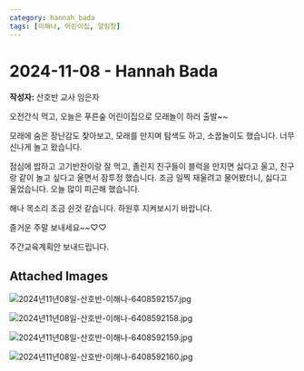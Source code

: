 ```yaml
---
category: hannah_bada
tags: [이해나, 어린이집, 알림장]
---
```


# 2024-11-08 - Hannah Bada

**작성자:** 산호반 교사 임은자  

오전간식 먹고, 오늘은 푸른숲 어린이집으로 모래놀이 하러 출발~~

모래에 숨은 장난감도 찾아보고, 모래를 만지며 탐색도 하고, 소꿉놀이도 했습니다. 너무 신나게 놀고 왔습니다.

점심에 밥하고 고기반찬이랑 잘 먹고,  졸린지 친구들이 블럭을 만지면 싫다고 울고,  친구랑 같이 놀고 싶다고 울면서 잠투정 했습니다.  조금 일찍 재울려고 물어봤더니, 싫다고 울었습니다. 오늘 많이 피곤해 했습니다.  

해나 목소리 조금 쉰것 같습니다. 하원후 지켜보시기 바랍니다.

즐거운 주말 보내세요~~♡♡

주간교육계획안 보내드립니다.

## Attached Images
![2024년11년08일-산호반-이해나-6408592157.jpg](d:\Users\hannah\Downloads\kids\photo\2024년11년08일-산호반-이해나-6408592157.jpg)

![2024년11년08일-산호반-이해나-6408592158.jpg](d:\Users\hannah\Downloads\kids\photo\2024년11년08일-산호반-이해나-6408592158.jpg)

![2024년11년08일-산호반-이해나-6408592159.jpg](d:\Users\hannah\Downloads\kids\photo\2024년11년08일-산호반-이해나-6408592159.jpg)

![2024년11년08일-산호반-이해나-6408592160.jpg](d:\Users\hannah\Downloads\kids\photo\2024년11년08일-산호반-이해나-6408592160.jpg)

